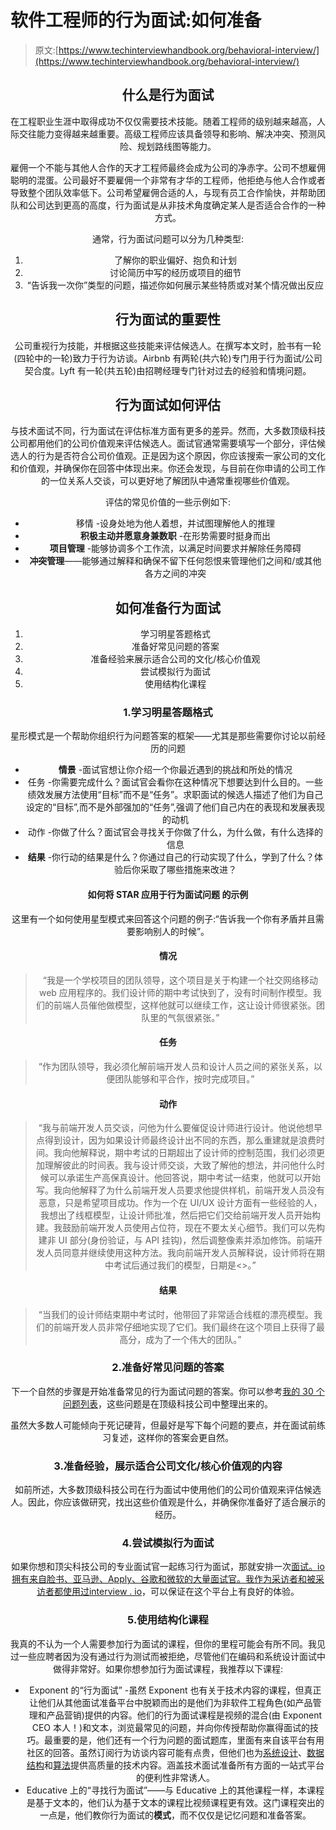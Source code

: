# 软件工程师的行为面试:如何准备

> 原文:[https://www.techinterviewhandbook.org/behavioral-interview/](https://www.techinterviewhandbook.org/behavioral-interview/)

<header>

## 什么是行为面试[](#what-are-behavioral-interviews "Direct link to heading")

在工程职业生涯中取得成功不仅仅需要技术技能。随着工程师的级别越来越高，人际交往能力变得越来越重要。高级工程师应该具备领导和影响、解决冲突、预测风险、规划路线图等能力。

雇佣一个不能与其他人合作的天才工程师最终会成为公司的净赤字。公司不想雇佣聪明的混蛋。公司最好不要雇佣一个非常有才华的工程师，他拒绝与他人合作或者导致整个团队效率低下。公司希望雇佣合适的人，与现有员工合作愉快，并帮助团队和公司达到更高的高度，行为面试是从非技术角度确定某人是否适合合作的一种方式。

通常，行为面试问题可以分为几种类型:

1.  了解你的职业偏好、抱负和计划
2.  讨论简历中写的经历或项目的细节
3.  “告诉我一次你”类型的问题，描述你如何展示某些特质或对某个情况做出反应

## 行为面试的重要性[](#the-importance-of-behavioral-interviews "Direct link to heading")

公司重视行为技能，并根据这些技能来评估候选人。在撰写本文时，脸书有一轮(四轮中的一轮)致力于行为访谈。Airbnb 有两轮(共六轮)专门用于行为面试/公司契合度。Lyft 有一轮(共五轮)由招聘经理专门针对过去的经验和情境问题。

## 行为面试如何评估[](#how-are-behavioral-interviews-evaluated "Direct link to heading")

与技术面试不同，行为面试在评估标准方面有更多的差异。然而，大多数顶级科技公司都用他们的公司价值观来评估候选人。面试官通常需要填写一个部分，评估候选人的行为是否符合公司价值观。正是因为这个原因，你应该搜索一家公司的文化和价值观，并确保你在回答中体现出来。你还会发现，与目前在你申请的公司工作的一位关系人交谈，可以更好地了解团队中通常重视哪些价值观。

评估的常见价值的一些示例如下:

*   移情 -设身处地为他人着想，并试图理解他人的推理
*   **积极主动并愿意身兼数职** -在形势需要时挺身而出
*   **项目管理** -能够协调多个工作流，以满足时间要求并解除任务障碍
*   **冲突管理**——能够通过解释和确保不留下任何怨恨来管理他们之间和/或其他各方之间的冲突

## 如何准备行为面试[](#how-to-prepare-for-behavioral-interviews "Direct link to heading")

1.  学习明星答题格式
2.  准备好常见问题的答案
3.  准备经验来展示适合公司的文化/核心价值观
4.  尝试模拟行为面试
5.  使用结构化课程

### 1.学习明星答题格式[](#1-learn-the-star-answer-format "Direct link to heading")

星形模式是一个帮助你组织行为问题答案的框架——尤其是那些需要你讨论以前经历的问题

*   **情景** -面试官想让你介绍一个你最近遇到的挑战和所处的情况
*   任务 -你需要完成什么？面试官会看你在这种情况下想要达到什么目的。一些绩效发展方法使用“目标”而不是“任务”。求职面试的候选人描述了他们为自己设定的“目标”,而不是外部强加的“任务”,强调了他们自己内在的表现和发展表现的动机
*   动作 -你做了什么？面试官会寻找关于你做了什么，为什么做，有什么选择的信息
*   **结果** -你行动的结果是什么？你通过自己的行动实现了什么，学到了什么？体验后你采取了哪些措施来改进？

#### 如何将 STAR 应用于行为面试问题 [](#example-of-how-to-apply-star-to-a-behavioral-interview-question "Direct link to heading") 的示例

这里有一个如何使用星型模式来回答这个问题的例子:“告诉我一个你有矛盾并且需要影响别人的时候”。

#### 情况[](#situation "Direct link to heading")

> “我是一个学校项目的团队领导，这个项目是关于构建一个社交网络移动 web 应用程序的。我们设计师的期中考试快到了，没有时间制作模型。我们的前端人员催他做模型，这样他就可以继续工作，这让设计师很紧张。团队里的气氛很紧张。”

#### 任务[](#task "Direct link to heading")

> “作为团队领导，我必须化解前端开发人员和设计人员之间的紧张关系，以便团队能够和平合作，按时完成项目。”

#### 动作[](#action "Direct link to heading")

> “我与前端开发人员交谈，问他为什么要催促设计师进行设计。他说他想早点得到设计，因为如果设计师最终设计出不同的东西，那么重建就是浪费时间。我向他解释说，期中考试的日期超出了设计师的控制范围，我们必须更加理解彼此的时间表。我与设计师交谈，大致了解他的想法，并问他什么时候可以承诺生产高保真设计。他回答说，期中考试一结束，他就可以开始写。我向他解释了为什么前端开发人员要求他提供样机，前端开发人员没有恶意，只是希望项目成功。作为一个在 UI/UX 设计方面有一些经验的人，我想出了线框模型，让设计师批准，然后把它们交给前端开发人员开始构建。我鼓励前端开发人员使用占位符，现在不要太关心细节。我们可以先构建非 UI 部分(身份验证，与 API 挂钩)，然后调整像素并添加修饰。前端开发人员同意并继续使用这种方法。我向前端开发人员解释说，设计师将在期中考试后通过我们的模型，日期是<>。”

#### 结果[](#result "Direct link to heading")

> “当我们的设计师结束期中考试时，他带回了非常适合线框的漂亮模型。我们的前端开发人员非常仔细地实现了它们。我们最终在这个项目上获得了最高分，成为了一个伟大的团队。”

### 2.准备好常见问题的答案[](#2-prepare-your-answers-to-commonly-asked-questions "Direct link to heading")

下一个自然的步骤是开始准备常见的行为面试问题的答案。你可以参考[我的 30 个问题列表](/behavioral-interview-questions/)，这些问题是在顶级科技公司中整理出来的。

虽然大多数人可能倾向于死记硬背，但最好是写下每个问题的要点，并在面试前练习复述，这样你的答案会更自然。

### 3.准备经验，展示适合公司文化/核心价值观的内容[](#3-prepare-experiences-to-showcase-fit-to-the-companys-culture--core-values "Direct link to heading")

如前所述，大多数顶级科技公司在行为面试中使用他们的公司价值观来评估候选人。因此，你应该做研究，找出这些价值观是什么，并确保你准备好了适合展示的经历。

### 4.尝试模拟行为面试[](#4-try-out-mock-behavioral-interviews "Direct link to heading")

如果你想和顶尖科技公司的专业面试官一起练习行为面试，那就安排一次[面试。io 拥有来自脸书、亚马逊、Apply、谷歌和微软的大量面试官。我作为采访者和被采访者都使用过](https://iio.sh/r/DMCa)[interview . io](https://iio.sh/r/DMCa)，可以保证在这个平台上有良好的体验。

### 5.使用结构化课程[](#5-use-structured-courses "Direct link to heading")

我真的不认为一个人需要参加行为面试的课程，但你的里程可能会有所不同。我见过一些应聘者因为没有通过行为测试而被拒绝，尽管他们在编码和系统设计面试中做得非常好。如果你想参加行为面试课程，我推荐以下课程:

*   Exponent 的“行为面试” -虽然 Exponent 也有关于技术内容的课程，但真正让他们从其他面试准备平台中脱颖而出的是他们为非软件工程角色(如产品管理和产品营销)提供的内容。他们的行为面试课程是视频的混合(由 Exponent CEO 本人！)和文本，浏览最常见的问题，并向你传授帮助你赢得面试的技巧。最重要的是，他们还有一个行为问题的面试题库，里面有来自该平台有用社区的回答。虽然订阅行为访谈内容可能有点贵，但他们也为[系统设计](https://www.tryexponent.com/courses/system-design-interview?ref=techinterviewhandbook)、[数据结构](https://www.tryexponent.com/courses/swe-practice?ref=techinterviewhandbook)和[算法](https://www.tryexponent.com/courses/algorithms?ref=techinterviewhandbook)提供高质量的技术内容。涵盖技术面试准备所有方面的一站式平台的便利性非常诱人。
*   Educative 上的“寻找行为面试”——与 Educative 上的其他课程一样，本课程是基于文本的，他们认为基于文本的课程比视频课程更有效。这门课程突出的一点是，他们教你行为面试的**模式**，而不仅仅是记忆问题和准备答案。

</header>